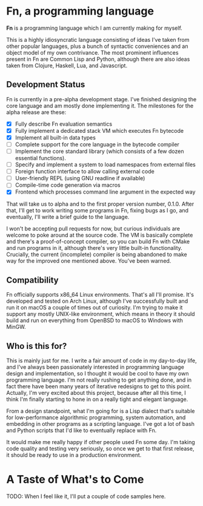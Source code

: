 # Fn, a programming language

**Fn** is a programming language which I am currently making for myself.

This is a highly idiosyncratic language consisting of ideas I've taken from
other popular languages, plus a bunch of syntactic conveniences and an object
model of my own contrivance. The most prominent influences present in Fn are
Common Lisp and Python, although there are also ideas taken from Clojure,
Haskell, Lua, and Javascript.

## Development Status

Fn is currently in a pre-alpha development stage. I've finished designing the
core language and am mostly done implementing it. The milestones for the alpha
release are these:

- [x] Fully describe Fn evaluation semantics
- [x] Fully implement a dedicated stack VM which executes Fn bytecode
- [x] Implement all built-in data types
- [ ] Complete support for the core language in the bytecode compiler
- [ ] Implement the core standard library (which consists of a few dozen
      essential functions).
- [ ] Specify and implement a system to load namespaces from external files
- [ ] Foreign function interface to allow calling external code
- [ ] User-friendly REPL (using GNU readline if available)
- [ ] Compile-time code generation via macros
- [x] Frontend which processes command line argument in the expected way

That will take us to alpha and to the first proper version number, 0.1.0. After
that, I'll get to work writing some programs in Fn, fixing bugs as I go, and
eventually, I'll write a brief guide to the language.

I won't be accepting pull requests for now, but curious individuals are welcome
to poke around at the source code. The VM is basically complete and there's a
proof-of-concept compiler, so you can build Fn with CMake and run programs in
it, although there's very little built-in functionality. Crucially, the current
(incomplete) compiler is being abandoned to make way for the improved one
mentioned above. You've been warned.

## Compatibility

Fn officially supports x86_64 Linux environments. That's all I'll promise. It's
developed and tested on Arch Linux, although I've successfully built and run it
on macOS a couple of times out of curiosity. I'm trying to make it support any
mostly UNIX-like environment, which means in theory it should build and run on
everything from OpenBSD to macOS to Windows with MinGW.

## Who is this for?

This is mainly just for me. I write a fair amount of code in my day-to-day life,
and I've always been passionately interested in programming language design and
implementation, so I thought it would be cool to have my own programming
language. I'm not really rushing to get anything done, and in fact there have
been many years of iterative redesigns to get to this point. Actually, I'm very
excited about this project, because after all this time, I think I'm finally
starting to hone in on a really tight and elegant language.

From a design standpoint, what I'm going for is a Lisp dialect that's suitable
for low-performance algorithmic programming, system automation, and embedding in
other programs as a scripting language. I've got a lot of bash and Python
scripts that I'd like to eventually replace with Fn.

It would make me really happy if other people used Fn some day. I'm taking code
quality and testing very seriously, so once we get to that first release, it
should be ready to use in a production environment.


# A Taste of What's to Come

TODO: When I feel like it, I'll put a couple of code samples here.
